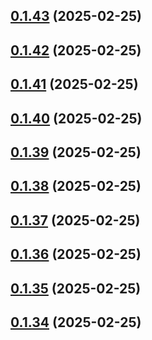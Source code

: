 ## [0.1.43](https://github.com/binary-braids/terraform-oracle/compare/v0.1.42...v0.1.43) (2025-02-25)



## [0.1.42](https://github.com/binary-braids/terraform-oracle/compare/v0.1.41...v0.1.42) (2025-02-25)



## [0.1.41](https://github.com/binary-braids/terraform-oracle/compare/v0.1.40...v0.1.41) (2025-02-25)



## [0.1.40](https://github.com/binary-braids/terraform-oracle/compare/v0.1.39...v0.1.40) (2025-02-25)



## [0.1.39](https://github.com/binary-braids/terraform-oracle/compare/v0.1.38...v0.1.39) (2025-02-25)



## [0.1.38](https://github.com/binary-braids/terraform-oracle/compare/v0.1.37...v0.1.38) (2025-02-25)



## [0.1.37](https://github.com/binary-braids/terraform-oracle/compare/v0.1.36...v0.1.37) (2025-02-25)



## [0.1.36](https://github.com/binary-braids/terraform-oracle/compare/v0.1.35...v0.1.36) (2025-02-25)



## [0.1.35](https://github.com/binary-braids/terraform-oracle/compare/v0.1.34...v0.1.35) (2025-02-25)



## [0.1.34](https://github.com/binary-braids/terraform-oracle/compare/v0.1.33...v0.1.34) (2025-02-25)



